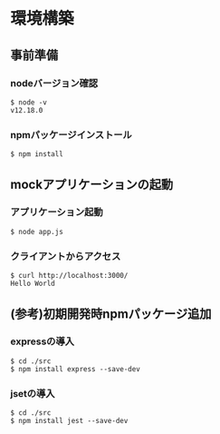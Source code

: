 # 環境構築

## 事前準備
### nodeバージョン確認
```
$ node -v
v12.18.0
```

### npmパッケージインストール
```
$ npm install
```

## mockアプリケーションの起動

### アプリケーション起動
```
$ node app.js 
```

### クライアントからアクセス
```
$ curl http://localhost:3000/
Hello World
```

## (参考)初期開発時npmパッケージ追加
### expressの導入
```
$ cd ./src
$ npm install express --save-dev
```

### jsetの導入
```
$ cd ./src
$ npm install jest --save-dev
```


